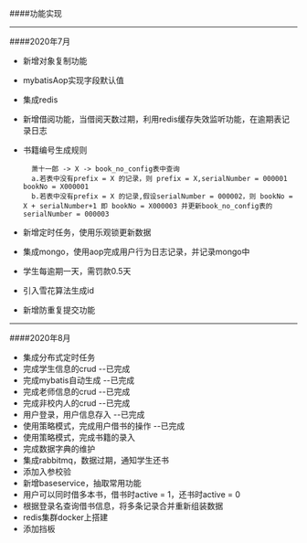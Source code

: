####功能实现

---
####2020年7月
    
- 新增对象复制功能
- mybatisAop实现字段默认值
- 集成redis
- 新增借阅功能，当借阅天数过期，利用redis缓存失效监听功能，在逾期表记录日志
- 书籍编号生成规则
    
        萧十一郎 -> X -> book_no_config表中查询
        a.若表中没有prefix = X 的记录，则 prefix = X,serialNumber = 000001 bookNo = X000001
        b.若表中没有prefix = X 的记录,假设serialNumber = 000002，则 bookNo = X + serialNumber+1 即 bookNo = X000003 并更新book_no_config表的serialNumber = 000003
        
- 新增定时任务，使用乐观锁更新数据
- 集成mongo，使用aop完成用户行为日志记录，并记录mongo中
- 学生每逾期一天，需罚款0.5天
- 引入雪花算法生成id
- 新增防重复提交功能

---

####2020年8月
    
- 集成分布式定时任务
- 完成学生信息的crud --已完成
- 完成mybatis自动生成 --已完成
- 完成老师信息的crud --已完成
- 完成非校内人的crud --已完成
- 用户登录，用户信息存入 --已完成
- 使用策略模式，完成用户借书的操作 --已完成
- 使用策略模式，完成书籍的录入
- 完成数据字典的维护
- 集成rabbitmq，数据过期，通知学生还书
- 添加入参校验
- 新增baseservice，抽取常用功能
- 用户可以同时借多本书，借书时active = 1，还书时active = 0
- 根据登录名查询借书信息，将多条记录合并重新组装数据
- redis集群docker上搭建
- 添加挡板

